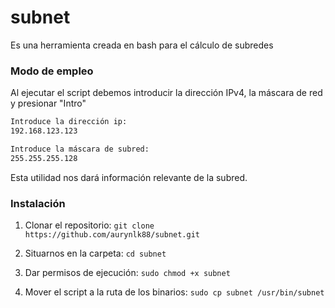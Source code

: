# subnet
Es una herramienta creada en bash para el cálculo de subredes
<br>
### Modo de empleo
Al ejecutar el script debemos introducir la dirección IPv4, la máscara de red y presionar "Intro"

```bash
Introduce la dirección ip:
192.168.123.123

Introduce la máscara de subred:
255.255.255.128
```

Esta utilidad nos dará información relevante de la subred.
<br>
### Instalación
1. Clonar el repositorio:
`git clone https://github.com/aurynlk88/subnet.git`

2. Situarnos en la carpeta:
`cd subnet`

3. Dar permisos de ejecución:
`sudo chmod +x subnet`

4. Mover el script a la ruta de los binarios:
`sudo cp subnet /usr/bin/subnet`
